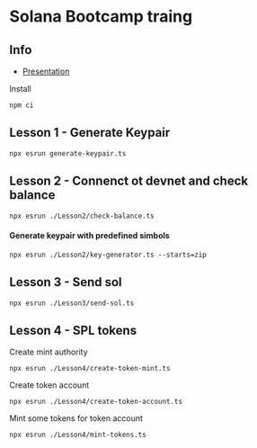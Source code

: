 # Solana Bootcamp traing

## Info
- [Presentation](https://docs.google.com/presentation/d/1ioDlrqPk5ghKIGAHoiAjG7PoLAPQomGeVE6xQfJk2LA/edit#slide=id.p62)

Install
```
npm ci
```

## Lesson 1 - Generate Keypair
```
npx esrun generate-keypair.ts
```

## Lesson 2 - Connenct ot devnet and check balance
```
npx esrun ./Lesson2/check-balance.ts
```

#### Generate keypair with predefined simbols
```
npx esrun ./Lesson2/key-generator.ts --starts=zip
``` 

## Lesson 3 - Send sol
```
npx esrun ./Lesson3/send-sol.ts
```

## Lesson 4 - SPL tokens

Create mint authority
```
npx esrun ./Lesson4/create-token-mint.ts
```

Create token account
```
npx esrun ./Lesson4/create-token-account.ts
```

Mint some tokens for token account
```
npx esrun ./Lesson4/mint-tokens.ts
```

